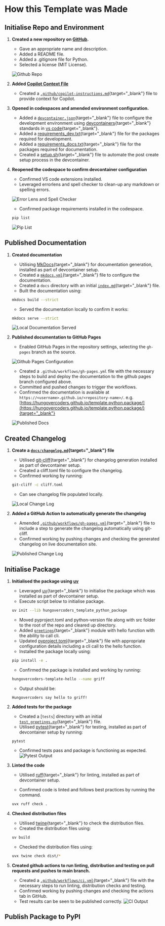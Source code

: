# How this Template was Made

## Initialise Repo and Environment

1. **Created a new repository on [GitHub](https://github.com/).**
      - Gave an appropriate name and description.
      - Added a README file.
      - Added a .gitignore file for Python.
      - Selected a license (MIT License).

    ![Github Repo](./images/github_create_repo.png)

1. **Added [Copilot Context File](https://docs.github.com/en/copilot/customizing-copilot/adding-repository-custom-instructions-for-github-copilot)**
      - Created a [`.github/copilot-instructions.md`](https://github.com/hungovercoders/template.python.package/blob/main/.github/copilot-instructions.md){target="_blank"} file to provide context for Copilot.

1. **Opened in codespaces and amended environment configuration.**
      - Added a [`devcontainer.json`](https://github.com/hungovercoders/template.python.package/blob/main/.devcontainer/devcontainer.json){target="_blank"} file to configure the development environment using [devcontainers](https://code.visualstudio.com/docs/remote/devcontainer){target="_blank"} standards in [vs code](https://code.visualstudio.com/docs/devcontainers/containers){target="_blank"}.
      - Added a [requirements_dev.txt](https://github.com/hungovercoders/template.python.package/blob/main/.devcontainer/requirements_dev.txt){target="_blank"} file for the packages required for development.
      - Added a [requirements_docs.txt](https://github.com/hungovercoders/template.python.package/blob/main/.devcontainer/requirements_docs.txt){target="_blank"} file for the packages required for documentation.
      - Created a [setup.sh](https://github.com/hungovercoders/template.python.package/blob/main/.devcontainer/setup.sh){target="_blank"} file to automate the post create setup process in the devcontainer.

1. **Reopened the codespace to confirm devcontainer configuration**
    - Confirmed VS code extensions installed.
    - Leveraged errorlens and spell checker to clean-up any markdown or spelling errors.

    ![Error Lens and Spell Checker](./images/errorlens_spellcheck.PNG)

    - Confirmed package requirements installed in the codespace.
  
    ```bash
    pip list
    ```

    ![Pip List](./images/pip_list.PNG)

## Published Documentation

1. **Created documentation**
      - Utilising [MkDocs](https://www.mkdocs.org/){target="_blank"} for documentation generation, installed as part of devcontainer setup.
      - Created a [`mkdocs.yml`](https://github.com/hungovercoders/template.python.package/blob/main/mkdocs.yml){target="_blank"} file to configure the documentation.
      - Created a `docs` directory with an initial [`index.md`](https://github.com/hungovercoders/template.python.package/blob/main/docs/index.md){target="_blank"} file.
      - Built the documentation using:

      ```bash
      mkdocs build --strict
      ```

      - Served the documentation locally to confirm it works:

      ```bash
      mkdocs serve --strict
      ```

      ![Local Documentation Served](./images/local_mkdocs.PNG)

2. **Published documentation to GitHub Pages**
      - Enabled GitHub Pages in the repository settings, selecting the `gh-pages` branch as the source.

      ![Github Pages Configuration](./images/github_pages.PNG)

      - Created a `.github/workflows/gh-pages.yml` file with the necessary steps to build and deploy the documentation to the github pages branch configured above.
      - Committed and pushed changes to trigger the workflows.
      - Confirmed the documentation is available at `https://<username>.github.io/<repository-name>/`. e.g. [https://hungovercoders.github.io/template.python.package/](https://hungovercoders.github.io/template.python.package/){target="_blank"}

      ![Published Docs](./images/published_docs.PNG)

## Created Changelog

1. **Create a [`docs/changelog.md`](https://github.com/hungovercoders/template.python.package/blob/main/docs/changelog.md){target="_blank"} file**
      - Utilised [git-cliff](https://github.com/git-cliff){target="_blank"} for changelog generation installed as part of devcontainer setup.
      - Created a cliff.toml file to configure the changelog.
      - Confirmed working by running:

      ```bash
      git-cliff -c cliff.toml
      ```

      - Can see changelog file populated locally.

      ![Local Change Log](./images/change_log_local.PNG)

2. **Added a GitHub Action to automatically generate the changelog**
      - Amended [`.github/workflows/gh-pages.yml`](https://github.com/hungovercoders/template.python.package/blob/main/.github/workflows/gh-pages.yml){target="_blank"} file to include a step to generate the changelog automatically using git-cliff.
      - Confirmed working by pushing changes and checking the generated changelog on live documentation site.

      ![Published Change Log](./images/change_log_published.PNG)

## Initialise Package

1. **Initialised the package using [uv](https://github.com/ultraq/uv)**

      - Leveraged [uv](https://docs.astral.sh/uv/){target="_blank"} to initialise the package which was installed as part of devcontainer setup.
      - Execute script below to initialise package.
  
      ```bash
      uv init --lib hungovercoders_template_python_package
      ```

      - Moved pyproject.toml and python-version file along with src folder to the root of the repo and cleared up directory.
      - Added [`greetings`](https://github.com/hungovercoders/template.python.package/blob/main/src/hungovercoders_template_python_package/greetings.py){target="_blank"} module with hello function with the ability to call cli.
      - Updated [pyproject.toml](https://github.com/hungovercoders/template.python.package/blob/main/pyproject.toml){target="_blank"} file with appropriate configuration details including a cli call to the hello function.
      - Installed the package locally using:

      ```bash
      pip install -e .
      ```

      - Confirmed the package is installed and working by running:

      ```bash
      hungovercoders-template-hello --name griff
      ```

      - Output should be:

      ```
      Hungovercoders say hello to griff!
      ```

1. **Added tests for the package**
      - Created a [`tests`] directory with an initial [`test_greetings.py`](https://github.com/hungovercoders/template.python.package/blob/main/tests/test_greetings.py){target="_blank"} file.
      - Utilised [pytest](https://docs.pytest.org/en/stable/){target="_blank"} for testing, installed as part of devcontainer setup by running: 
  
      ```bash
      pytest
      ```
      - Confirmed tests pass and package is functioning as expected.
      ![Pytest Output](./images/pytest_output.PNG)

1. **Linted the code**
      - Utilised [ruff](https://github.com/charliermarsh/ruff){target="_blank"} for linting, installed as part of devcontainer setup.

      - Confirmed code is linted and follows best practices by running the command.

      ```bash
      uvx ruff check .
      ```

1. **Checked distribution files**
      - Utilised [twine](https://twine.readthedocs.io/en/stable/){target="_blank"} to check the distribution files.
      - Created the distribution files using:

      ```bash
      uv build
      ```

      - Checked the distribution files using:

      ```bash
      uvx twine check dist/*
      ```

1. **Created github actions to run linting, distribution and testing on pull requests and pushes to main branch.**
      - Created a [`.github/workflows/ci.yml`](https://github.com/hungovercoders/template.python.package/blob/main/.github/workflows/ci.yml){target="_blank"} file with the necessary steps to run linting, distribution checks and testing.
      - Confirmed working by pushing changes and checking the actions tab in GitHub.
      - Test results can be seen to be published correctly.
         ![CI Output](./images/ci_output.PNG)


## Publish Package to PyPI

